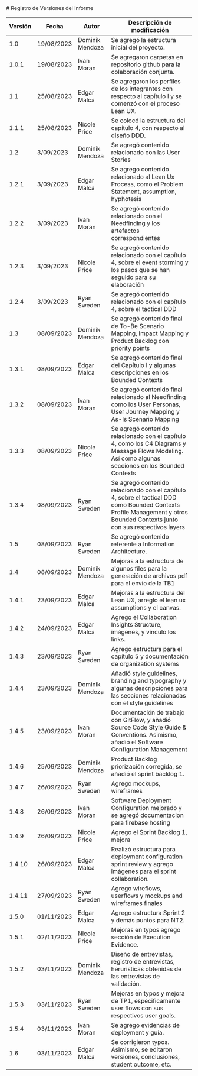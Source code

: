 
<div align="justify">
# Registro de Versiones del Informe
<table>
<thead>
  <tr>
    <th>Versión</th>
    <th>Fecha</th>
    <th>Autor</th>
    <th>Descripción de modificación</th>
  </tr>
</thead>
<tbody>
  <tr>
    <td>1.0</td>
    <td>19/08/2023</td>
    <td>Dominik Mendoza</td>
    <td>Se agregó la estructura inicial del proyecto.</td>
  </tr>
  <tr>
    <td>1.0.1</td>
    <td>19/08/2023</td>
    <td>Ivan Moran</td>
    <td>Se agregaron carpetas en repositorio github para la colaboración conjunta.</td>
  </tr>
  <tr>
    <td>1.1</td>
    <td>25/08/2023</td>
    <td>Edgar Malca</td>
    <td>Se agregaron los perfiles de los integrantes con respecto al capítulo I y se comenzó con el proceso Lean UX.</td>
  </tr>
  <tr>
    <td>1.1.1</td>
    <td>25/08/2023</td>
    <td>Nicole Price</td>
    <td>Se colocó la estructura del capítulo 4, con respecto al diseño DDD.</td>
  </tr>
  <tr>
    <td>1.2</td>
    <td>3/09/2023</td>
    <td>Dominik Mendoza</td>
    <td>Se agregó contenido relacionado con las User Stories</td>
  </tr>

  <tr>
    <td>1.2.1</td>
    <td>3/09/2023</td>
    <td>Edgar Malca</td>
    <td>Se agrego contenido relacionado al Lean Ux Process, como el Problem Statement, assumption, hyphotesis</td>
  </tr>
  <tr>
    <td>1.2.2</td>
    <td>3/09/2023</td>
    <td>Ivan Moran</td>
    <td>Se agregó contenido relacionado con el Needfinding y los artefactos correspondientes</td>
  </tr>
  <tr>
    <td>1.2.3</td>
    <td>3/09/2023</td>
    <td>Nicole Price</td>
    <td>Se agregó contenido relacionado con el capítulo 4, sobre el event storming y los pasos que se han seguido para su elaboración</td>
  </tr>
  <tr>
    <td>1.2.4</td>
    <td>3/09/2023</td>
    <td>Ryan Sweden</td>
    <td>Se agregó contenido relacionado con el capítulo 4, sobre el tactical DDD</td>
  </tr>

  <tr>
    <td>1.3</td>
    <td>08/09/2023</td>
    <td>Dominik Mendoza</td>
    <td>Se agregó contenido final de To-Be Scenario Mapping, Impact Mapping y Product Backlog con priority points</td>
  </tr>

  <tr>
    <td>1.3.1</td>
    <td>08/09/2023</td>
    <td>Edgar Malca</td>
    <td>Se agregó contenido final del Capítulo I y algunas descripciones en los Bounded Contexts</td>
  </tr>
  <tr>
    <td>1.3.2</td>
    <td>08/09/2023</td>
    <td>Ivan Moran</td>
    <td>Se agregó contenido final relacionado al Needfinding como los User Personas, User Journey Mapping y As-Is Scenario Mapping</td>
  </tr>
  <tr>
    <td>1.3.3</td>
    <td>08/09/2023</td>
    <td>Nicole Price</td>
    <td>Se agregó contenido relacionado con el capítulo 4, como los C4 Diagrams y Message Flows Modeling. Así como algunas secciones en los Bounded Contexts</td>
  </tr>
  <tr>
    <td>1.3.4</td>
    <td>08/09/2023</td>
    <td>Ryan Sweden</td>
    <td>Se agregó contenido relacionado con el capítulo 4, sobre el tactical DDD como Bounded Contexts Profile Management y otros Bounded Contexts junto con sus respectivos layers</td>
  </tr>
  <tr>
    <td>1.5</td>
    <td>08/09/2023</td>
    <td><br>Ryan Sweden<br></td>
    <td>Se agregó contenido referente a Information Architecture.</td>
  </tr>
  <tr>
    <td>1.4</td>
    <td>08/09/2023</td>
    <td>Dominik Mendoza</td>
    <td>Mejoras a la estructura de algunos files para la generación de archivos pdf para el envío de la TB1</td>
  </tr>
  <tr>
    <td>1.4.1</td>
    <td>23/09/2023</td>
    <td>Edgar Malca</td>
    <td>Mejoras a la estructura del Lean UX, arreglo el lean ux assumptions y el canvas.</td>
  </tr>
  <tr>
    <td>1.4.2</td>
    <td>24/09/2023</td>
    <td>Edgar Malca</td>
    <td>Agrego el Collaboration Insights Structure, imágenes, y vinculo los links.</td>
  </tr>
  <tr>
    <td>1.4.3</td>
    <td>23/09/2023</td>
    <td>Ryan Sweden</td>
    <td>Agrego estructura para el capítulo 5 y documentación de organization systems</td>
  </tr>
  <tr>
    <td>1.4.4</td>
    <td>23/09/2023</td>
    <td>Dominik Mendoza</td>
    <td>Añadió style guidelines, branding and typography y algunas descripciones para las secciones relacionadas con el style guidelines</td>
  </tr>
  <tr>
    <td>1.4.5</td>
    <td>23/09/2023</td>
    <td>Ivan Moran</td>
    <td>Documentación de trabajo con GitFlow, y añadió Source Code Style Guide & Conventions.  Asimismo, añadió el Software Configuration Management</td>
  </tr>
  <tr>
    <td>1.4.6</td>
    <td>25/09/2023</td>
    <td>Dominik Mendoza</td>
    <td>Product Backlog priorización corregida, se añadió el sprint backlog 1.</td>
  </tr>
  <tr>
    <td>1.4.7</td>
    <td>26/09/2023</td>
    <td>Ryan Sweden</td>
    <td>Agrego mockups, wireframes</td>
  </tr>
  <tr>
    <td>1.4.8</td>
    <td>26/09/2023</td>
    <td>Ivan Moran</td>
    <td>Software Deployment Configuration mejorado y se agregó documentacion para firebase hosting</td>
  </tr>
  <tr>
    <td>1.4.9</td>
    <td>26/09/2023</td>
    <td>Nicole Price</td>
    <td>Agrego el Sprint Backlog 1, mejora</td>
  </tr>
  <tr>
    <td>1.4.10</td>
    <td>26/09/2023</td>
    <td>Edgar Malca</td>
    <td>Realizó estructura para deployment configuration sprint review y agrego imágenes para el sprint collaboration.</td>
  </tr>
  <tr>
    <td>1.4.11</td>
    <td>27/09/2023</td>
    <td>Ryan Sweden</td>
    <td>Agrego wireflows, userflows y mockups and wireframes finales</td>
  </tr>
  <tr>
    <td>1.5.0</td>
    <td>01/11/2023</td>
    <td>Edgar Malca</td>
    <td>Agrego estructura Sprint 2 y demás puntos para NT2.</td>
  </tr>
  <tr>
    <td>1.5.1</td>
    <td>02/11/2023</td>
    <td>Nicole Price</td>
    <td>Mejoras en typos agrego sección de Execution Evidence.</td>
  </tr>
  <tr>
    <td>1.5.2</td>
    <td>03/11/2023</td>
    <td>Dominik Mendoza</td>
    <td>Diseño de entrevistas, registro de entrevistas, heruristicas obtenidas de las entrevistas de validación.</td>
  </tr>
  <tr>
    <td>1.5.3</td>
    <td>03/11/2023</td>
    <td>Ryan Sweden</td>
    <td>Mejoras en typos y mejora de TP1, especificamente user flows con sus respectivos user goals.</td>
  </tr>
  <tr>
    <td>1.5.4</td>
    <td>03/11/2023</td>
    <td>Ivan Moran</td>
    <td>Se agrego evidencias de deployment y guía.</td>
  </tr>
  <tr>
    <td>1.6</td>
    <td>03/11/2023</td>
    <td>Edgar Malca</td>
    <td>Se corrigieron typos. Asimismo, se editaron versiones, conclusiones, student outcome, etc.</td>
  </tr>
</tbody>
</table>

</div>